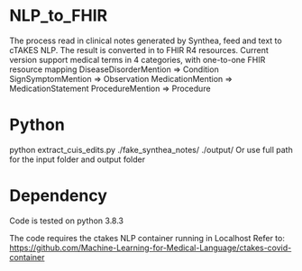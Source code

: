 # NLP_to_FHIR
The process read in clinical notes generated by Synthea, feed and text to cTAKES NLP. The result is converted in to FHIR R4 resources.
Current version support medical terms in 4 categories, with one-to-one FHIR resource mapping 
  DiseaseDisorderMention => Condition
  SignSymptomMention => Observation
  MedicationMention => MedicationStatement
  ProcedureMention => Procedure

# Python
python extract_cuis_edits.py ./fake_synthea_notes/ ./output/
Or use full path for the input folder and output folder 

# Dependency
Code is tested on python 3.8.3

The code requires the ctakes NLP container running in Localhost 
Refer to: https://github.com/Machine-Learning-for-Medical-Language/ctakes-covid-container
